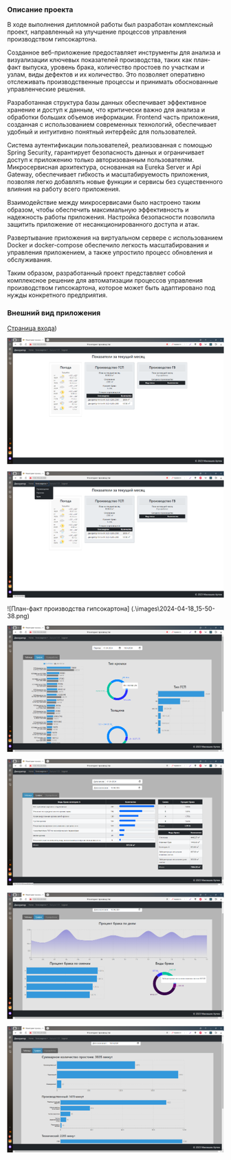 ### Описание проекта

В ходе выполнения дипломной работы был разработан комплексный проект, направленный на улучшение процессов управления производством гипсокартона. 

Созданное веб-приложение предоставляет инструменты для анализа и визуализации ключевых показателей производства, таких как план-факт выпуска, уровень брака, количество простоев по участкам и узлам, виды дефектов и их количество. Это позволяет оперативно отслеживать производственные процессы и принимать обоснованные управленческие решения.


Разработанная структура базы данных обеспечивает эффективное хранение и доступ к данным, что критически важно для анализа и обработки больших объемов информации. Frontend часть приложения, созданная с использованием современных технологий, обеспечивает удобный и интуитивно понятный интерфейс для пользователей.


Система аутентификации пользователей, реализованная с помощью Spring Security, гарантирует безопасность данных и ограничивает доступ к приложению только авторизованным пользователям. Микросервисная архитектура, основанная на Eureka Server и Api Gateway, обеспечивает гибкость и масштабируемость приложения, позволяя легко добавлять новые функции и сервисы без существенного влияния на работу всего приложения.


Взаимодействие между микросервисами было настроено таким образом, чтобы обеспечить максимальную эффективность и надежность работы приложения. Настройка безопасности позволила защитить приложение от несанкционированного доступа и атак.


Развертывание приложения на виртуальном сервере с использованием Docker и docker-compose обеспечило легкость масштабирования и управления приложением, а также упростило процесс обновления и обслуживания.


Таким образом, разработанный проект представляет собой комплексное решение для автоматизации процессов управления производством гипсокартона, которое может быть адаптировано под нужды конкретного предприятия.

### Внешний вид приложения

[Страница входа](https://github.com/artem-maklashev/dimplom_gb/blob/microservices/images/2024-04-18_15-49-37.png))

![Главная страница](.\images\2024-04-18_15-50-04.png)

![Панель навигации](.\images\2024-04-18_15-50-24.png)

![План-факт производства гипсокартона]
(.\images\2024-04-18_15-50-38.png)

![Графики показателей производства гипсокартона](.\images\2024-04-18_15-52-51.png)

![Визуализация данных по дефектам](.\images\2024-04-18_15-53-07.png)

![Графическое представление данных по дефектам](.\images\2024-04-18_15-53-44.png)

![Данные по простоям производства гипсокартона](.\images\2024-04-18_15-54-07.png)
